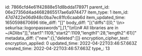 id: 7866cfd4e61f42888e51d8bdda178971
parent_id: 06e27356d4ad4682865517ae6a974477
item_type: 1
item_id: 47d7422e06d948c0ba7ec81fc6caab6d
item_updated_time: 1650598670696
title_diff: "[]"
body_diff: "[{\"diffs\":[[0,\" \\\n> sekurlsa::logonpasswords\"],[1,\"\\\n\\\n# All libraries are in ~/ADlibs\"]],\"start1\":1109,\"start2\":1109,\"length1\":28,\"length2\":61}]"
metadata_diff: {"new":{},"deleted":[]}
encryption_cipher_text: 
encryption_applied: 0
updated_time: 2022-04-22T03:46:57.663Z
created_time: 2022-04-22T03:46:57.663Z
type_: 13